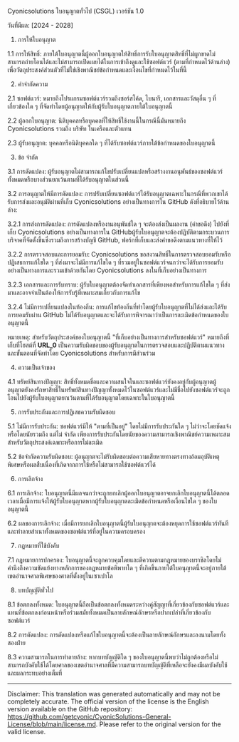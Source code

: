 Cyonicsolutions ใบอนุญาตทั่วไป (CSGL)
เวอร์ชัน 1.0

วันที่มีผล: [2024 - 2028]

1. การให้ใบอนุญาต

1.1 การให้สิทธิ์: ภายใต้ใบอนุญาตนี้ผู้ออกใบอนุญาตให้สิทธิ์การรับใบอนุญาตสิทธิ์ที่ไม่ผูกขาดไม่สามารถถ่ายโอนได้และไม่สามารถเปิดเผยได้ในการเข้าถึงดูและใช้ซอฟต์แวร์ (ตามที่กำหนดไว้ด้านล่าง) เพื่อวัตถุประสงค์ส่วนตัวที่ไม่ใช่เชิงพาณิชย์ข้อกำหนดและเงื่อนไขที่กำหนดไว้ในที่นี้

2. คำจำกัดความ

2.1 ซอฟต์แวร์: หมายถึงโปรแกรมซอฟต์แวร์รวมถึงซอร์สโค้ด, ไบนารี, เอกสารและวัสดุอื่น ๆ ที่เกี่ยวข้องใด ๆ ที่จัดทำโดยผู้อนุญาตให้กับผู้รับใบอนุญาตภายใต้ใบอนุญาตนี้

2.2 ผู้ออกใบอนุญาต: นิติบุคคลหรือบุคคลที่ให้สิทธิ์ใช้งานนี้ในกรณีนี้มันหมายถึง Cyonicsolutions รวมถึง บริษัท ในเครือและตัวแทน

2.3 ผู้รับอนุญาต: บุคคลหรือนิติบุคคลใด ๆ ที่ได้รับซอฟต์แวร์ภายใต้ข้อกำหนดของใบอนุญาตนี้

3. ข้อ จำกัด

3.1 การดัดแปลง: ผู้รับอนุญาตไม่สามารถแก้ไขปรับเปลี่ยนแปลหรือสร้างงานอนุพันธ์ของซอฟต์แวร์ทั้งหมดหรือบางส่วนยกเว้นตามที่ได้รับอนุญาตในส่วนนี้

3.2 การอนุญาตให้มีการดัดแปลง: การปรับเปลี่ยนซอฟต์แวร์ได้รับอนุญาตเฉพาะในกรณีที่พวกเขาได้รับการส่งและอนุมัติผ่านที่เก็บ Cyonicsolutions อย่างเป็นทางการใน GitHub ดังที่อธิบายไว้ด้านล่าง:

3.2.1 การส่งการดัดแปลง: การดัดแปลงหรืองานอนุพันธ์ใด ๆ จะต้องส่งเป็นผลงาน (คำขอดึง) ไปยังที่เก็บ Cyonicsolutions อย่างเป็นทางการใน GitHubผู้รับใบอนุญาตจะต้องปฏิบัติตามกระบวนการบริจาคที่จัดตั้งขึ้นซึ่งรวมถึงการสร้างบัญชี GitHub, ฟอร์กที่เก็บและส่งคำขอดึงตามแนวทางที่ให้ไว้

3.2.2 การตรวจสอบและการยอมรับ: Cyonicsolutions ขอสงวนสิทธิ์ในการตรวจสอบยอมรับหรือปฏิเสธการแก้ไขใด ๆ ที่ส่งมาจะไม่มีการแก้ไขใด ๆ ที่รวมอยู่ในซอฟต์แวร์จนกว่าจะได้รับการยอมรับอย่างเป็นทางการและรวมเข้าด้วยกันโดย Cyonicsolutions ลงในที่เก็บอย่างเป็นทางการ

3.2.3 เอกสารและการรับทราบ: ผู้รับใบอนุญาตต้องจัดทำเอกสารที่เพียงพอสำหรับการแก้ไขใด ๆ ที่ส่งมาและอาจจำเป็นต้องให้การรับรู้ที่เหมาะสมเกี่ยวกับการแก้ไข

3.2.4 ไม่มีการเปลี่ยนแปลงในท้องถิ่น: การแก้ไขท้องถิ่นที่ทำโดยผู้รับใบอนุญาตที่ไม่ได้ส่งและได้รับการยอมรับผ่าน GitHub ไม่ได้รับอนุญาตและจะได้รับการพิจารณาว่าเป็นการละเมิดข้อกำหนดของใบอนุญาตนี้

หมายเหตุ: สำหรับวัตถุประสงค์ของใบอนุญาตนี้ "ที่เก็บอย่างเป็นทางการสำหรับซอฟต์แวร์" หมายถึงที่เก็บที่โฮสต์ที่ __URL_0__ เป็นความรับผิดชอบของผู้รับอนุญาตในการตรวจสอบและปฏิบัติตามแนวทางและขั้นตอนที่จัดทำโดย Cyonicsolutions สำหรับการมีส่วนร่วม

4. ความเป็นเจ้าของ

4.1 ทรัพย์สินทางปัญญา: สิทธิ์ทั้งหมดชื่อและความสนใจในและซอฟต์แวร์ยังคงอยู่กับผู้อนุญาตผู้อนุญาตยังคงรักษาสิทธิ์ในทรัพย์สินทางปัญญาทั้งหมดไว้ในซอฟต์แวร์และไม่มีชื่อไปยังซอฟต์แวร์จะถูกโอนไปยังผู้รับใบอนุญาตยกเว้นตามที่ได้รับอนุญาตโดยเฉพาะในใบอนุญาตนี้

5. การรับประกันและการปฏิเสธความรับผิดชอบ

5.1 ไม่มีการรับประกัน: ซอฟต์แวร์มีให้ "ตามที่เป็นอยู่" โดยไม่มีการรับประกันใด ๆ ไม่ว่าจะโดยชัดแจ้งหรือโดยนัยรวมถึง แต่ไม่ จำกัด เพียงการรับประกันโดยนัยของความสามารถเชิงพาณิชย์ความเหมาะสมสำหรับวัตถุประสงค์เฉพาะหรือการไม่ละเมิด

5.2 ข้อจำกัดความรับผิดชอบ: ผู้อนุญาตจะไม่รับผิดชอบต่อความเสียหายทางตรงทางอ้อมอุบัติเหตุพิเศษหรือผลสืบเนื่องที่เกิดจากการใช้หรือไม่สามารถใช้ซอฟต์แวร์ได้

6. การเลิกจ้าง

6.1 การเลิกจ้าง: ใบอนุญาตนี้มีผลจนกว่าจะถูกยกเลิกผู้ออกใบอนุญาตอาจยกเลิกใบอนุญาตนี้ได้ตลอดเวลาเมื่อมีการแจ้งให้ผู้รับใบอนุญาตหากผู้รับใบอนุญาตละเมิดข้อกำหนดหรือเงื่อนไขใด ๆ ของใบอนุญาตนี้

6.2 ผลของการเลิกจ้าง: เมื่อมีการยกเลิกใบอนุญาตนี้ผู้รับใบอนุญาตจะต้องหยุดการใช้ซอฟต์แวร์ทันทีและทำลายสำเนาทั้งหมดของซอฟต์แวร์ที่อยู่ในความครอบครอง

7. กฎหมายที่ใช้บังคับ

7.1 กฎหมายการปกครอง: ใบอนุญาตนี้จะถูกควบคุมโดยและตีความตามกฎหมายของบราซิลโดยไม่คำนึงถึงความขัดแย้งทางหลักการของกฎหมายข้อพิพาทใด ๆ ที่เกิดขึ้นภายใต้ใบอนุญาตนี้จะอยู่ภายใต้เขตอำนาจศาลพิเศษของศาลที่ตั้งอยู่ในเซาเปาโล

8. บทบัญญัติทั่วไป

8.1 ข้อตกลงทั้งหมด: ใบอนุญาตนี้ถือเป็นข้อตกลงทั้งหมดระหว่างคู่สัญญาที่เกี่ยวข้องกับซอฟต์แวร์และแทนที่ข้อตกลงก่อนหน้าหรือร่วมสมัยทั้งหมดเป็นลายลักษณ์อักษรหรือปากเปล่าที่เกี่ยวข้องกับซอฟต์แวร์

8.2 การดัดแปลง: การดัดแปลงหรือแก้ไขใบอนุญาตนี้จะต้องเป็นลายลักษณ์อักษรและลงนามโดยทั้งสองฝ่าย

8.3 ความสามารถในการทำลายล้าง: หากบทบัญญัติใด ๆ ของใบอนุญาตนี้พบว่าไม่ถูกต้องหรือไม่สามารถบังคับใช้ได้โดยศาลของเขตอำนาจศาลที่มีความสามารถบทบัญญัติที่เหลือจะยังคงมีผลบังคับใช้และผลกระทบอย่างเต็มที่

---
Disclaimer: This translation was generated automatically and may not be completely accurate. The official version of the license is the English version available on the GitHub repository: https://github.com/getcyonic/CyonicSolutions-General-License/blob/main/license.md. Please refer to the original version for the valid license.